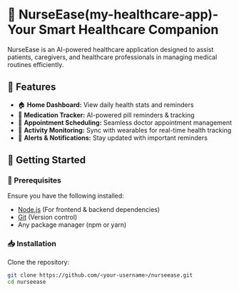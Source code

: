 # 🏥 NurseEase(my-healthcare-app)- Your Smart Healthcare Companion

NurseEase is an AI-powered healthcare application designed to assist patients, caregivers, and healthcare professionals in managing medical routines efficiently. 

## 🚀 Features

- 🏠 **Home Dashboard:** View daily health stats and reminders  
- 💊 **Medication Tracker:** AI-powered pill reminders & tracking  
- 📅 **Appointment Scheduling:** Seamless doctor appointment management  
- 🏃 **Activity Monitoring:** Sync with wearables for real-time health tracking  
- 🔔 **Alerts & Notifications:** Stay updated with important reminders  

## 🎯 Getting Started

### 📌 Prerequisites
Ensure you have the following installed:
- [Node.js](https://nodejs.org/) (For frontend & backend dependencies)
- [Git](https://git-scm.com/) (Version control)
- Any package manager (npm or yarn)

### 📥 Installation

Clone the repository:
```bash
git clone https://github.com/<your-username>/nurseease.git
cd nurseease
